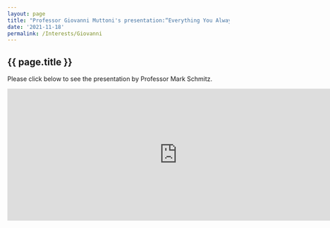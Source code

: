 ```yaml
---
layout: page
title: "Professor Giovanni Muttoni's presentation:“Everything You Always Wanted to Know About Paleogeography*(*But Were Afraid to Ask)”"
date: '2021-11-18'
permalink: /Interests/Giovanni
---
```


## {{ page.title }}

Please click below to see the presentation by Professor Mark Schmitz.

<iframe width="770px" height="300px" src=" https://youtu.be/0lvqiPFiLzo" title="YouTube video player" frameborder="0" allow="accelerometer; autoplay; clipboard-write; encrypted-media; gyroscope; picture-in-picture" allowfullscreen></iframe>
